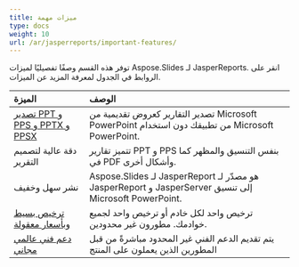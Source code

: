 ```yaml
---
title: ميزات مهمة
type: docs
weight: 10
url: /ar/jasperreports/important-features/
---
```


توفر هذه القسم وصفًا تفصيليًا لميزات Aspose.Slides لـ JasperReports. انقر على الروابط في الجدول لمعرفة المزيد عن الميزات.

|**الميزة** |**الوصف** |
| :- | :- |
|[تصدير PPT و PPS و PPTX و PPSX](/slides/ar/jasperreports/ppt-pptx-pdf-and-html-export/)|تصدير التقارير كعروض تقديمية من Microsoft PowerPoint من تطبيقك دون استخدام Microsoft PowerPoint. |
|دقة عالية لتصميم التقرير|تتميز تقارير PPT و PPS بنفس التنسيق والمظهر كما في PDF وأشكال أخرى. |
|نشر سهل وخفيف|Aspose.Slides لـ JasperReport هو مصدّر لـ JasperReport و JasperServer إلى تنسيق Microsoft PowerPoint. |
|[ترخيص بسيط وبأسعار معقولة](/slides/ar/jasperreports/licensing/)|ترخيص واحد لكل خادم أو ترخيص واحد لجميع خوادمك. مطورون غير محدودين. |
|[دعم فني عالمي مجاني](/slides/ar/jasperreports/technical-support/)|يتم تقديم الدعم الفني غير المحدود مباشرةً من قبل المطورين الذين يعملون على المنتج |